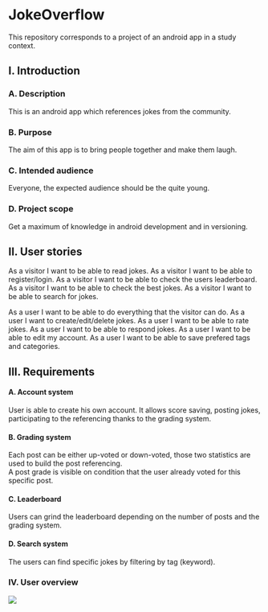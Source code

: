# JokeOverflow
This repository corresponds to a project of an android app in a study context.
## I. Introduction
### A. Description
This is an android app which references jokes from the community. 
### B. Purpose
The aim of this app is to bring people together and make them laugh.
### C. Intended audience
Everyone, the expected audience should be the quite young.
### D. Project scope
Get a maximum of knowledge in android development and in versioning.

## II. User stories
As a visitor I want to be able to read jokes.
As a visitor I want to be able to register/login.
As a visitor I want to be able to check the users leaderboard.
As a visitor I want to be able to check the best jokes.
As a visitor I want to be able to search for jokes.

As a user I want to be able to do everything that the visitor can do.
As a user I want to create/edit/delete jokes.
As a user I want to be able to rate jokes.
As a user I want to be able to respond jokes.
As a user I want to be able to edit my account.
As a user I want to be able to save prefered tags and categories.
## III. Requirements
#### A.  Account system
User is able to create his own account. It allows score saving, posting jokes, participating to the referencing
 thanks to the grading system.
#### B. Grading system
Each post can be either up-voted or down-voted, those two statistics are used to build the post referencing.  
A post grade is visible on condition that the user already voted for this specific post.
#### C. Leaderboard
Users can grind the leaderboard depending on the number of posts and the grading system.
#### D. Search system
The users can find specific jokes by filtering by tag (keyword).

### IV. User overview

![](https://cdn.discordapp.com/attachments/667443778478407680/955113753270157373/unknown.png)